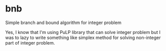 # bnb
 Simple branch and bound algorithm for integer problem

 Yes, I know that I'm using PuLP library that can solve integer problem but I was to lazy to write something like simplex method for solving non-integer part of integer problem.
